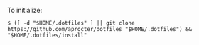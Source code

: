 To initialize:

```
$ ([ -d "$HOME/.dotfiles" ] || git clone https://github.com/aprocter/dotfiles "$HOME/.dotfiles") && "$HOME/.dotfiles/install"
```
